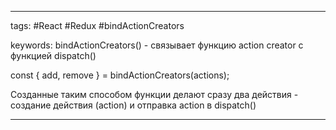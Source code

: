 ____

tags: #React #Redux #bindActionCreators

keywords:
bindActionCreators() - связывает функцию action creator с функцией dispatch()

const { add, remove } = bindActionCreators(actions);

Созданные таким способом функции делают сразу два действия - создание действия (action) и отправка action в dispatch()
_____

